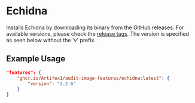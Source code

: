 # Echidna

Installs Echidna by downloading its binary from the GitHub releases. For available versions, please check the [release tags](https://github.com/crytic/echidna/tags). The version is specified as seen below without the 'v' prefix.

## Example Usage

```json
"features": {
    "ghcr.io/Artifex1/audit-image-features/echidna:latest": {
        "version": "2.2.6"
    }
}
```
